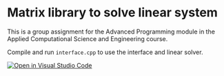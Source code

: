 # Matrix library to solve linear system

This is a group assignment for the Advanced Programming module in the Applied Computational Science and Engineering course.

Compile and run `interface.cpp` to use the interface and linear solver.

[![Open in Visual Studio Code](https://classroom.github.com/assets/open-in-vscode-f059dc9a6f8d3a56e377f745f24479a46679e63a5d9fe6f495e02850cd0d8118.svg)](https://classroom.github.com/online_ide?assignment_repo_id=6702819&assignment_repo_type=AssignmentRepo)
